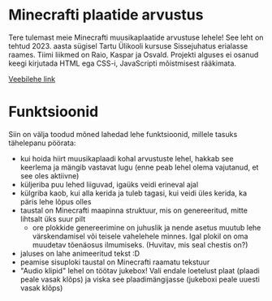 # Minecrafti plaatide arvustus
Tere tulemast meie Minecrafti muusikaplaatide arvustuse lehele!
See leht on tehtud 2023. aasta sügisel Tartu Ülikooli kursuse Sissejuhatus erialasse raames.
Tiimi liikmed on Raio, Kaspar ja Osvald.
Projekti alguses ei osanud keegi kirjutada HTML ega CSS-i, JavaScripti mõistmisest rääkimata.

[Veebilehe link](https://kodu.ut.ee/~raiomitt/Veebileht/index.html)

# Funktsioonid
Siin on välja toodud mõned lahedad lehe funktsioonid, millele tasuks tähelepanu pöörata:
- kui hoida hiirt muusikaplaadi kohal arvustuste lehel, hakkab see keerlema ja mängib vastavat lugu (enne peab lehel olema vajutanud, et see oles aktiivne)
- küljeriba puu lehed liiguvad, igaüks veidi erineval ajal
- külgriba kaob, kui alla kerida ja tuleb tagasi, kui veidi üles kerida, ka päris lehe lõpus olles
- taustal on Minecrafti maapinna struktuur, mis on genereeritud, mitte lihtsalt üks suur pilt
  - ore plokkide genereerimine on juhuslik ja nende asetus muutub lehe värskendamisel või teisele vahelehele minnes. Igal plokil on oma muudetav tõenäosus ilmumiseks. (Huvitav, mis seal chestis on?)
- jaluses on lahe animeeritud tekst :D
- peamise sisuploki taustal on Minecrafti raamatu tekstuur
- "Audio klipid" lehel on töötav jukebox! Vali endale loetelust plaat (plaadi peale vasak klõps) ja viska see plaadimängijasse (jukeboxi peale uuesti vasak klõps)
